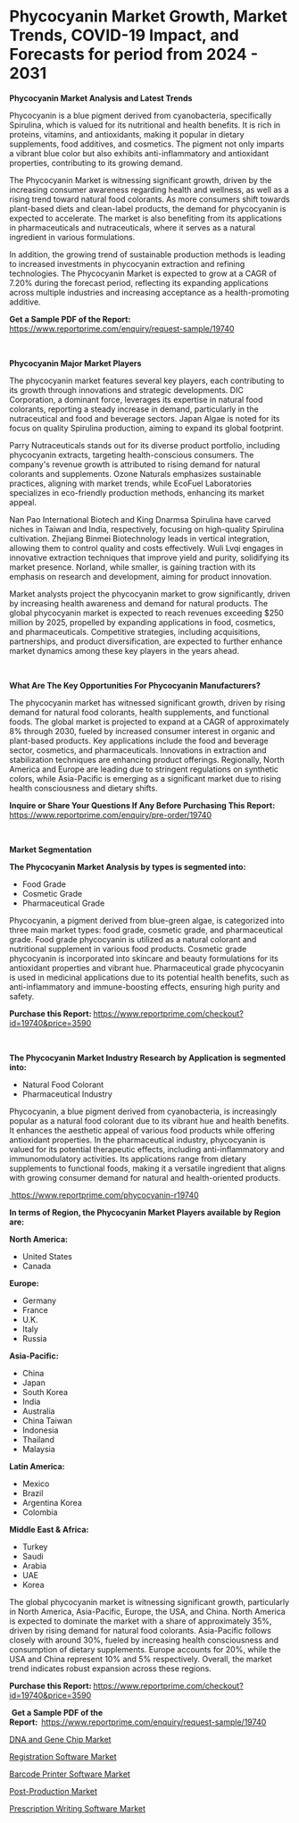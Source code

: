 <p><h1>Phycocyanin Market Growth, Market Trends, COVID-19 Impact, and Forecasts for period from 2024 - 2031</h1></p><p><strong>Phycocyanin Market Analysis and Latest Trends</strong></p>
<p><p>Phycocyanin is a blue pigment derived from cyanobacteria, specifically Spirulina, which is valued for its nutritional and health benefits. It is rich in proteins, vitamins, and antioxidants, making it popular in dietary supplements, food additives, and cosmetics. The pigment not only imparts a vibrant blue color but also exhibits anti-inflammatory and antioxidant properties, contributing to its growing demand.</p><p>The Phycocyanin Market is witnessing significant growth, driven by the increasing consumer awareness regarding health and wellness, as well as a rising trend toward natural food colorants. As more consumers shift towards plant-based diets and clean-label products, the demand for phycocyanin is expected to accelerate. The market is also benefiting from its applications in pharmaceuticals and nutraceuticals, where it serves as a natural ingredient in various formulations.</p><p>In addition, the growing trend of sustainable production methods is leading to increased investments in phycocyanin extraction and refining technologies. The Phycocyanin Market is expected to grow at a CAGR of 7.20% during the forecast period, reflecting its expanding applications across multiple industries and increasing acceptance as a health-promoting additive.</p></p>
<p><strong>Get a Sample PDF of the Report:&nbsp;</strong> <a href="https://www.reportprime.com/enquiry/request-sample/19740?utm_campaign=112&utm_medium=2&utm_source=Github&utm_content=ia&utm_term=02122024&utm_id=phycocyanin">https://www.reportprime.com/enquiry/request-sample/19740</a></p>
<p>&nbsp;</p>
<p><strong>Phycocyanin Major Market Players</strong></p>
<p><p>The phycocyanin market features several key players, each contributing to its growth through innovations and strategic developments. DIC Corporation, a dominant force, leverages its expertise in natural food colorants, reporting a steady increase in demand, particularly in the nutraceutical and food and beverage sectors. Japan Algae is noted for its focus on quality Spirulina production, aiming to expand its global footprint.</p><p>Parry Nutraceuticals stands out for its diverse product portfolio, including phycocyanin extracts, targeting health-conscious consumers. The company's revenue growth is attributed to rising demand for natural colorants and supplements. Ozone Naturals emphasizes sustainable practices, aligning with market trends, while EcoFuel Laboratories specializes in eco-friendly production methods, enhancing its market appeal.</p><p>Nan Pao International Biotech and King Dnarmsa Spirulina have carved niches in Taiwan and India, respectively, focusing on high-quality Spirulina cultivation. Zhejiang Binmei Biotechnology leads in vertical integration, allowing them to control quality and costs effectively. Wuli Lvqi engages in innovative extraction techniques that improve yield and purity, solidifying its market presence. Norland, while smaller, is gaining traction with its emphasis on research and development, aiming for product innovation.</p><p>Market analysts project the phycocyanin market to grow significantly, driven by increasing health awareness and demand for natural products. The global phycocyanin market is expected to reach revenues exceeding $250 million by 2025, propelled by expanding applications in food, cosmetics, and pharmaceuticals. Competitive strategies, including acquisitions, partnerships, and product diversification, are expected to further enhance market dynamics among these key players in the years ahead.</p></p>
<p>&nbsp;</p>
<p><strong>What Are The Key Opportunities For Phycocyanin Manufacturers?</strong></p>
<p><p>The phycocyanin market has witnessed significant growth, driven by rising demand for natural food colorants, health supplements, and functional foods. The global market is projected to expand at a CAGR of approximately 8% through 2030, fueled by increased consumer interest in organic and plant-based products. Key applications include the food and beverage sector, cosmetics, and pharmaceuticals. Innovations in extraction and stabilization techniques are enhancing product offerings. Regionally, North America and Europe are leading due to stringent regulations on synthetic colors, while Asia-Pacific is emerging as a significant market due to rising health consciousness and dietary shifts.</p></p>
<p><strong>Inquire or Share Your Questions If Any Before Purchasing This Report:</strong> <a href="https://www.reportprime.com/enquiry/pre-order/19740?utm_campaign=112&utm_medium=2&utm_source=Github&utm_content=ia&utm_term=02122024&utm_id=phycocyanin">https://www.reportprime.com/enquiry/pre-order/19740</a></p>
<p>&nbsp;</p>
<p><strong>Market Segmentation</strong></p>
<p><strong>The Phycocyanin Market Analysis by types is segmented into:</strong></p>
<p><ul><li>Food Grade</li><li>Cosmetic Grade</li><li>Pharmaceutical Grade</li></ul></p>
<p><p>Phycocyanin, a pigment derived from blue-green algae, is categorized into three main market types: food grade, cosmetic grade, and pharmaceutical grade. Food grade phycocyanin is utilized as a natural colorant and nutritional supplement in various food products. Cosmetic grade phycocyanin is incorporated into skincare and beauty formulations for its antioxidant properties and vibrant hue. Pharmaceutical grade phycocyanin is used in medicinal applications due to its potential health benefits, such as anti-inflammatory and immune-boosting effects, ensuring high purity and safety.</p></p>
<p><strong>Purchase this Report:&nbsp;</strong><a href="https://www.reportprime.com/checkout?id=19740&price=3590&utm_campaign=112&utm_medium=2&utm_source=Github&utm_content=ia&utm_term=02122024&utm_id=phycocyanin">https://www.reportprime.com/checkout?id=19740&price=3590</a></p>
<p>&nbsp;</p>
<p><strong>The Phycocyanin Market Industry Research by Application is segmented into:</strong></p>
<p><ul><li>Natural Food Colorant</li><li>Pharmaceutical Industry</li></ul></p>
<p><p>Phycocyanin, a blue pigment derived from cyanobacteria, is increasingly popular as a natural food colorant due to its vibrant hue and health benefits. It enhances the aesthetic appeal of various food products while offering antioxidant properties. In the pharmaceutical industry, phycocyanin is valued for its potential therapeutic effects, including anti-inflammatory and immunomodulatory activities. Its applications range from dietary supplements to functional foods, making it a versatile ingredient that aligns with growing consumer demand for natural and health-oriented products.</p></p>
<p><a href="https://www.reportprime.com/phycocyanin-r19740?utm_campaign=112&utm_medium=2&utm_source=Github&utm_content=ia&utm_term=02122024&utm_id=phycocyanin">&nbsp;https://www.reportprime.com/phycocyanin-r19740</a></p>
<p><strong>In terms of Region, the Phycocyanin Market Players available by Region are:</strong></p>
<p>
    <p> <strong> North America: </strong>
        <ul>
            <li>United States</li>
            <li>Canada</li>
        </ul>
        </p> 
    <p> <strong> Europe: </strong>
        <ul>
            <li>Germany</li>
            <li>France</li>
            <li>U.K.</li>
            <li>Italy</li>
            <li>Russia</li>
        </ul>
        </p> 
    <p> <strong> Asia-Pacific: </strong>
        <ul>
            <li>China</li>
            <li>Japan</li>
            <li>South Korea</li>
            <li>India</li>
            <li>Australia</li>
            <li>China Taiwan</li>
            <li>Indonesia</li>
            <li>Thailand</li>
            <li>Malaysia</li>
        </ul>
        </p> 
    <p> <strong> Latin America: </strong>
        <ul>
            <li>Mexico</li>
            <li>Brazil</li>
            <li>Argentina Korea</li>
            <li>Colombia</li>
        </ul>
        </p> 
    <p> <strong> Middle East & Africa: </strong>
        <ul>
            <li>Turkey</li>
            <li>Saudi</li>
            <li>Arabia</li>
            <li>UAE</li>
            <li>Korea</li>
        </ul>
    </p>
    </p>
<p><p>The global phycocyanin market is witnessing significant growth, particularly in North America, Asia-Pacific, Europe, the USA, and China. North America is expected to dominate the market with a share of approximately 35%, driven by rising demand for natural food colorants. Asia-Pacific follows closely with around 30%, fueled by increasing health consciousness and consumption of dietary supplements. Europe accounts for 20%, while the USA and China represent 10% and 5% respectively. Overall, the market trend indicates robust expansion across these regions.</p></p>
<p><strong>Purchase this Report: </strong><a href="https://www.reportprime.com/checkout?id=19740&price=3590&utm_campaign=112&utm_medium=2&utm_source=Github&utm_content=ia&utm_term=02122024&utm_id=phycocyanin">https://www.reportprime.com/checkout?id=19740&price=3590</a></p>
<p>&nbsp;<strong>Get a Sample PDF of the Report:&nbsp;&nbsp;</strong><a href="https://www.reportprime.com/enquiry/request-sample/19740?utm_campaign=112&utm_medium=2&utm_source=Github&utm_content=ia&utm_term=02122024&utm_id=phycocyanin">https://www.reportprime.com/enquiry/request-sample/19740</a></p>
<p><strong></strong></p>
<p><p><a href="https://issuu.com/reportprime-2/docs/dna-and-gene-chip-market-size-2030.pptx?utm_campaign=112&utm_medium=2&utm_source=Github&utm_content=ia&utm_term=02122024&utm_id=phycocyanin">DNA and Gene Chip Market</a></p><p><a href="https://www.linkedin.com/pulse/registration-software-market-progressan-anticipated-compound-94jxe?utm_campaign=112&utm_medium=2&utm_source=Github&utm_content=ia&utm_term=02122024&utm_id=phycocyanin">Registration Software Market</a></p><p><a href="https://www.linkedin.com/pulse/barcode-printer-software-market-demand-revenue-growth-62-2bjce?utm_campaign=112&utm_medium=2&utm_source=Github&utm_content=ia&utm_term=02122024&utm_id=phycocyanin">Barcode Printer Software Market</a></p><p><a href="https://github.com/santosh758595/Market-Research-Report-List-6/blob/main/post-production-market.md?utm_campaign=112&utm_medium=2&utm_source=Github&utm_content=ia&utm_term=02122024&utm_id=phycocyanin">Post-Production Market</a></p><p><a href="https://issuu.com/reportprime-2/docs/prescription-writing-software-market-size-2030.ppt?utm_campaign=112&utm_medium=2&utm_source=Github&utm_content=ia&utm_term=02122024&utm_id=phycocyanin">Prescription Writing Software Market</a></p></p>